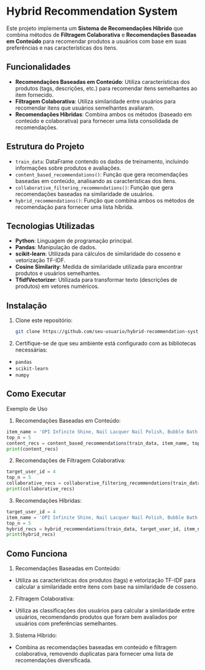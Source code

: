 # Hybrid Recommendation System

Este projeto implementa um **Sistema de Recomendações Híbrido** que combina métodos de **Filtragem Colaborativa** e **Recomendações Baseadas em Conteúdo** para recomendar produtos a usuários com base em suas preferências e nas características dos itens.

## Funcionalidades

- **Recomendações Baseadas em Conteúdo**: Utiliza características dos produtos (tags, descrições, etc.) para recomendar itens semelhantes ao item fornecido.
- **Filtragem Colaborativa**: Utiliza similaridade entre usuários para recomendar itens que usuários semelhantes avaliaram.
- **Recomendações Híbridas**: Combina ambos os métodos (baseado em conteúdo e colaborativa) para fornecer uma lista consolidada de recomendações.

## Estrutura do Projeto

- `train_data`: DataFrame contendo os dados de treinamento, incluindo informações sobre produtos e avaliações.
- `content_based_recommendations()`: Função que gera recomendações baseadas em conteúdo, analisando as características dos itens.
- `collaborative_filtering_recommendations()`: Função que gera recomendações baseadas na similaridade de usuários.
- `hybrid_recommendations()`: Função que combina ambos os métodos de recomendação para fornecer uma lista híbrida.
  
## Tecnologias Utilizadas

- **Python**: Linguagem de programação principal.
- **Pandas**: Manipulação de dados.
- **scikit-learn**: Utilizada para cálculos de similaridade do cosseno e vetorização TF-IDF.
- **Cosine Similarity**: Medida de similaridade utilizada para encontrar produtos e usuários semelhantes.
- **TfidfVectorizer**: Utilizada para transformar texto (descrições de produtos) em vetores numéricos.

## Instalação

1. Clone este repositório:

   ```bash
   git clone https://github.com/seu-usuario/hybrid-recommendation-system.git
   ```

2. Certifique-se de que seu ambiente está configurado com as bibliotecas necessárias:
- `pandas`
- `scikit-learn`
- `numpy`

## Como Executar
Exemplo de Uso
1. Recomendações Baseadas em Conteúdo:
  ```python
  item_name = 'OPI Infinite Shine, Nail Lacquer Nail Polish, Bubble Bath'
  top_n = 5
  content_recs = content_based_recommendations(train_data, item_name, top_n)
  print(content_recs)
   ```
2. Recomendações de Filtragem Colaborativa:
  ```python
target_user_id = 4
top_n = 5
collaborative_recs = collaborative_filtering_recommendations(train_data, target_user_id, top_n)
print(collaborative_recs)
   ```
3. Recomendações Híbridas:
  ```python
target_user_id = 4
item_name = 'OPI Infinite Shine, Nail Lacquer Nail Polish, Bubble Bath'
top_n = 5
hybrid_recs = hybrid_recommendations(train_data, target_user_id, item_name, top_n)
print(hybrid_recs)
   ```
## Como Funciona
1. Recomendações Baseadas em Conteúdo:
- Utiliza as características dos produtos (tags) e vetorização TF-IDF para calcular a similaridade entre itens com base na similaridade de cosseno.

2. Filtragem Colaborativa:
- Utiliza as classificações dos usuários para calcular a similaridade entre usuários, recomendando produtos que foram bem avaliados por usuários com preferências semelhantes.

3. Sistema Híbrido:
- Combina as recomendações baseadas em conteúdo e filtragem colaborativa, removendo duplicatas para fornecer uma lista de recomendações diversificada.

